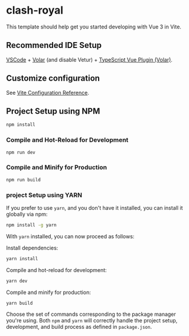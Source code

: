 # clash-royal

This template should help get you started developing with Vue 3 in Vite.

## Recommended IDE Setup

[VSCode](https://code.visualstudio.com/) + [Volar](https://marketplace.visualstudio.com/items?itemName=Vue.volar) (and disable Vetur) + [TypeScript Vue Plugin (Volar)](https://marketplace.visualstudio.com/items?itemName=Vue.vscode-typescript-vue-plugin).

## Customize configuration

See [Vite Configuration Reference](https://vitejs.dev/config/).

## Project Setup using NPM

```sh
npm install
```

### Compile and Hot-Reload for Development

```sh
npm run dev
```

### Compile and Minify for Production

```sh
npm run build
```


### project Setup using YARN

If you prefer to use `yarn`, and you don't have it installed, you can install it globally via npm:

```sh
npm install -g yarn
```

With `yarn` installed, you can now proceed as follows:

Install dependencies:

```sh
yarn install
```

Compile and hot-reload for development:

```sh
yarn dev
```

Compile and minify for production:

```sh
yarn build
```

Choose the set of commands corresponding to the package manager you're using. Both `npm` and `yarn` will correctly handle the project setup, development, and build process as defined in `package.json`.